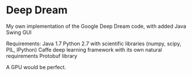 # Deep Dream
My own implementation of the Google Deep Dream code, with added Java Swing GUI

Requirements:
	Java 1.7
	Python 2.7 with scientific libraries (numpy, scipy, PIL, IPython)
	Caffe deep learning framework with its own natural requirements 
	Protobuf library
	
A GPU would be perfect.
